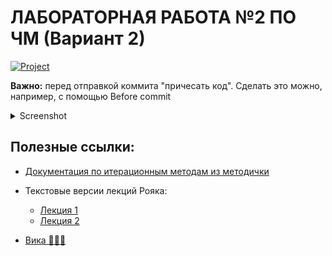 # ЛАБОРАТОРНАЯ РАБОТА №2 ПО ЧМ (Вариант 2)

[![Project](https://img.shields.io/badge/Project-View-yellowgreen)](https://github.com/poleley/chm-2/projects/1) 

**Важно:** перед отправкой коммита "причесать код". Сделать это можно, например, с помощью Before commit

<details><summary>Screenshot</summary>

<img width="529" alt="Screenshot 2021-10-30 at 00 04 45" src="https://user-images.githubusercontent.com/56041257/139474897-d0cae5c0-0802-4852-81ec-5397b62fbb60.png">

</details>

## Полезные ссылки:

- [Документация по итерационным методам из методички]()

- Текстовые версии лекций Рояка:

  - [Лекция 1](https://github.com/boorlakov/zettelkasten/blob/main/university/nummethods/first_lecture.md)
  - [Лекция 2](https://github.com/boorlakov/zettelkasten/blob/main/university/nummethods/second_lecture.md)

- [Вика 👩🏼‍💻](https://ru.wikipedia.org/wiki/Метод_итерации)
